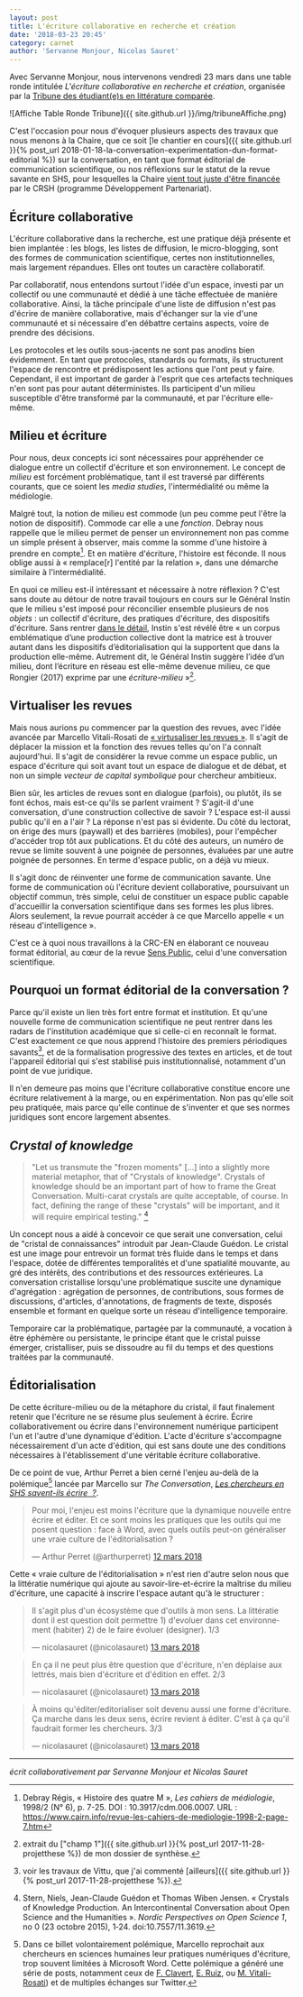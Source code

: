 ```yaml
---
layout: post
title: L'écriture collaborative en recherche et création
date: '2018-03-23 20:45'
category: carnet
author: 'Servanne Monjour, Nicolas Sauret'
---
```


Avec Servanne Monjour, nous intervenons vendredi 23 mars dans une table ronde intitulée _L'écriture collaborative en recherche et création_, organisée par la [Tribune des étudiant(e)s en littérature comparée](https://tribunelittco.wordpress.com/).

![Affiche Table Ronde Tribune]({{ site.github.url }}/img/tribuneAffiche.png)

C'est l'occasion pour nous d'évoquer plusieurs aspects des travaux que nous menons à la Chaire, que ce soit [le chantier en cours]({{ site.github.url }}{% post_url 2018-01-18-la-conversation-experimentation-dun-format-editorial %}) sur la conversation, en tant que format éditorial de communication scientifique, ou nos réflexions sur le statut de la revue savante en SHS, pour lesquelles la Chaire [vient tout juste d'être financée](http://ecrituresnumeriques.ca/fr/Activites/Projets/2018/3/22/Revue-twozero) par le CRSH (programme Développement Partenariat).

## Écriture collaborative

L'écriture collaborative dans la recherche, est une pratique déjà présente et bien implantée&nbsp;: les blogs, les listes de diffusion, le micro-blogging, sont des formes de communication scientifique, certes non institutionnelles, mais largement répandues. Elles ont toutes un caractère collaboratif.

Par collaboratif, nous entendons surtout l'idée d'un espace, investi par un collectif ou une communauté et dédié à une tâche effectuée de manière collaborative.
Ainsi, la tâche principale d'une liste de diffusion n'est pas d'écrire de manière collaborative, mais d'échanger sur la vie d'une communauté et si nécessaire d'en débattre certains aspects, voire de prendre des décisions.

Les protocoles et les outils sous-jacents ne sont pas anodins bien évidemment. En tant que protocoles, standards ou formats, ils structurent l'espace de rencontre et prédisposent les actions que l'ont peut y faire. Cependant, il est important de garder à l'esprit que ces artefacts techniques n'en sont pas pour autant déterministes. Ils participent d'un milieu susceptible d'être transformé par la communauté, et par l'écriture elle-même.

## Milieu et écriture

Pour nous, deux concepts ici sont nécessaires pour appréhender ce dialogue entre un collectif d'écriture et son environnement. Le concept de _milieu_ est forcément problématique, tant il est traversé par différents courants, que ce soient les _media studies_, l'intermédialité ou même la médiologie.

Malgré tout, la notion de milieu est commode (un peu comme peut l'être la notion de dispositif). Commode car elle a une _fonction_. Debray nous rappelle que le milieu permet de penser un environnement non pas comme un simple présent à observer, mais comme la somme d'une histoire à prendre en compte[^debray]. Et en matière d'écriture, l'histoire est féconde. Il nous oblige aussi à «&nbsp;remplace[r] l'entité par la relation&nbsp;», dans une démarche similaire à l'intermédialité.

[^debray]: Debray Régis, «&nbsp;Histoire des quatre M&nbsp;», _Les cahiers de médiologie_, 1998/2 (N° 6), p. 7-25. DOI : 10.3917/cdm.006.0007. URL : https://www.cairn.info/revue-les-cahiers-de-mediologie-1998-2-page-7.htm

En quoi ce milieu est-il intéressant et nécessaire à notre réflexion&nbsp;? C'est sans doute au détour de notre travail toujours en cours sur le Général Instin que le milieu s'est imposé pour réconcilier ensemble plusieurs de nos _objets_&nbsp;: un collectif d'écriture, des pratiques d'écriture, des dispositifs d'écriture. Sans rentrer [dans le détail](http://nicolassauret.net/behindinstin/), Instin s'est révélé être «&nbsp;un corpus emblématique d’une production collective dont la matrice est à trouver autant dans les dispositifs d’éditorialisation qui la supportent que dans la production elle-même. Autrement dit, le Général Instin suggère l’idée d’un milieu, dont l’écriture en réseau est elle-même devenue milieu, ce que Rongier (2017) exprime par une _écriture-milieu_&nbsp;»[^champ1].

## Virtualiser les revues

Mais nous aurions pu commencer par la question des revues, avec l'idée avancée par Marcello Vitali-Rosati de [«&nbsp;virtusaliser les revues&nbsp;»](http://blog.sens-public.org/marcellovitalirosati/quest-ce-quune-revue-scientifique-et-quest-ce-quelle-devrait-etre/). Il s'agit de déplacer la mission et la fonction des revues telles qu'on l'a connaît aujourd'hui. Il s'agit de considérer la revue comme un espace public, un espace d'écriture qui soit avant tout un espace de dialogue et de débat, et non un simple _vecteur de capital symbolique_ pour chercheur ambitieux.

Bien sûr, les articles de revues sont en dialogue (parfois), ou plutôt, ils se font échos, mais est-ce qu'ils se parlent vraiment&nbsp;? S'agit-il d'une conversation, d'une construction collective de savoir&nbsp;? L'espace est-il aussi public qu'il en a l'air&nbsp;? La réponse n'est pas si évidente. Du côté du lectorat, on érige des murs (paywall) et des barrières (mobiles), pour l'empêcher d'accéder trop tôt aux publications. Et du côté des auteurs, un numéro de revue se limite souvent à une poignée de personnes, évaluées par une autre poignée de personnes. En terme d'espace public, on a déjà vu mieux.

Il s'agit donc de réinventer une forme de communication savante. Une forme de communication où l'écriture devient collaborative, poursuivant un objectif commun, très simple, celui de constituer un espace public capable d'accueillir la conversation scientifique dans ses formes les plus libres. Alors seulement, la revue pourrait accéder à ce que Marcello appelle «&nbsp;un réseau d'intelligence&nbsp;».

C'est ce à quoi nous travaillons à la CRC-EN en élaborant ce nouveau format éditorial, au cœur de la revue [Sens Public](http://sens-public.org), celui d'une conversation scientifique.

## Pourquoi un format éditorial de la conversation&nbsp;?

Parce qu'il existe un lien très fort entre format et institution. Et qu'une nouvelle forme de communication scientifique ne peut rentrer dans les radars de l'institution académique que si celle-ci en reconnaît le format. C'est exactement ce que nous apprend l'histoire des premiers périodiques savants[^vittu], et de la formalisation progressive des textes en articles, et de tout l'appareil éditorial qui s'est stabilisé puis institutionnalisé, notamment d'un point de vue juridique.

Il n'en demeure pas moins que l'écriture collaborative constitue encore une écriture relativement à la marge, ou en expérimentation. Non pas qu'elle soit peu pratiquée, mais parce qu'elle continue de s'inventer et que ses normes juridiques sont encore largement absentes.

## _Crystal of knowledge_

> "Let us transmute the "frozen moments" [...] into a slightly more material metaphor, that of "Crystals of knowledge". Crystals of knowledge should be an important part of how to frame the Great Conversation. Multi-carat crystals are quite acceptable, of course. In fact, defining the range of these "crystals" will be important, and it will require empirical testing." [^crystal]

Un concept nous a aidé à concevoir ce que serait une conversation, celui de "cristal de connaissances" introduit par Jean-Claude Guédon. Le cristal est une image pour entrevoir un format très fluide dans le temps et dans l'espace, dotée de différentes temporalités et d'une spatialité mouvante, au gré des intérêts, des contributions et des ressources extérieures. La conversation cristallise lorsqu'une problématique suscite une dynamique d'agrégation&nbsp;: agrégation de personnes, de contributions, sous formes de discussions, d'articles, d'annotations, de fragments de texte, disposés ensemble et formant en quelque sorte un réseau d'intelligence temporaire.

Temporaire car la problématique, partagée par la communauté, a vocation à être éphémère ou persistante, le principe étant que le cristal puisse émerger, cristalliser, puis se dissoudre au fil du temps et des questions traitées par la communauté.

## Éditorialisation

De cette écriture-milieu ou de la métaphore du cristal, il faut finalement retenir que l'écriture ne se résume plus seulement à écrire. Écrire collaborativement ou écrire dans l'environnement numérique participent l'un et l'autre d'une dynamique d'édition. L'acte d'écriture s'accompagne nécessairement d'un acte d'édition, qui est sans doute une des conditions nécessaires à l'établissement d'une véritable écriture collaborative.

De ce point de vue, Arthur Perret a bien cerné l'enjeu au-delà de la polémique[^polemique] lancée par Marcello sur _The Conversation_, [_Les chercheurs en SHS savent-ils écrire &nbsp;?_](https://theconversation.com/les-chercheurs-en-shs-savent-ils-ecrire-93024).

<blockquote class="twitter-tweet" data-lang="fr"><p lang="fr" dir="ltr">Pour moi, l&#39;enjeu est moins l&#39;écriture que la dynamique nouvelle entre écrire et éditer. Et ce sont moins les pratiques que les outils qui me posent question : face à Word, avec quels outils peut-on généraliser une vraie culture de l&#39;éditorialisation ?</p>&mdash; Arthur Perret (@arthurperret) <a href="https://twitter.com/arthurperret/status/973327915592101888?ref_src=twsrc%5Etfw">12 mars 2018</a></blockquote>

Cette «&nbsp;vraie culture de l'éditorialisation&nbsp;» n'est rien d'autre selon nous que la littératie numérique qui ajoute au savoir-lire-et-écrire la maîtrise du milieu d'écriture, une capacité à inscrire l'espace autant qu'à le structurer&nbsp;:

<blockquote class="twitter-tweet" data-lang="fr"><p lang="fr" dir="ltr">Il s&#39;agit plus d&#39;un écosystème que d&#39;outils à mon sens. La littératie dont il est question doit permettre 1) d&#39;evoluer dans cet environnement (habiter) 2) de le faire évoluer (designer). 1/3</p>&mdash; nicolasauret (@nicolasauret) <a href="https://twitter.com/nicolasauret/status/973525569617977346?ref_src=twsrc%5Etfw">13 mars 2018</a></blockquote>

<blockquote class="twitter-tweet" data-lang="fr"><p lang="fr" dir="ltr">En ça il ne peut plus être question que d&#39;écriture, n&#39;en déplaise aux lettrés, mais bien d&#39;écriture et d&#39;édition en effet. 2/3</p>&mdash; nicolasauret (@nicolasauret) <a href="https://twitter.com/nicolasauret/status/973525829513875456?ref_src=twsrc%5Etfw">13 mars 2018</a></blockquote>

<blockquote class="twitter-tweet" data-lang="fr"><p lang="fr" dir="ltr">À moins qu&#39;éditer/editorialiser soit devenu aussi une forme d&#39;écriture. Ça marche dans les deux sens, écrire revient à éditer. C&#39;est à ça qu&#39;il faudrait former les chercheurs. 3/3</p>&mdash; nicolasauret (@nicolasauret) <a href="https://twitter.com/nicolasauret/status/973526390317383680?ref_src=twsrc%5Etfw">13 mars 2018</a></blockquote>

----

_écrit collaborativement par Servanne Monjour et Nicolas Sauret_


[^1]: Debray https://www.cairn.info/revue-les-cahiers-de-mediologie-1998-2-page-7.htm
[^champ1]: extrait du ["champ 1"]({{ site.github.url }}{% post_url 2017-11-28-projetthese %}) de mon dossier de synthèse.
[^polemique]: Dans ce billet volontairement polémique, Marcello reprochait aux chercheurs en sciences humaines leur pratiques numériques d'écriture, trop souvent limitées à Microsoft Word. Cette polémique a généré une série de posts, notamment ceux de [F. Clavert](https://histnum.hypotheses.org/2769), [E. Ruiz](http://www.boiteaoutils.info/2018/03/sspq/), ou [M. Vitali-Rosati](http://blog.sens-public.org/marcellovitalirosati/les-chercheurs-en-shs-savent-ils-ecrire-quelques-reponses-aux-commentaires-des-lecteurs/)) et de multiples échanges sur Twitter.
[^vittu]: voir les travaux de Vittu, que j'ai commenté [ailleurs]({{ site.github.url }}{% post_url 2017-11-28-projetthese %}).
[^crystal]: Stern, Niels, Jean-Claude Guédon et Thomas Wiben Jensen. « Crystals of Knowledge Production. An Intercontinental Conversation about Open Science and the Humanities ». _Nordic Perspectives on Open Science 1_, no 0 (23 octobre 2015), 1‑24. doi:10.7557/11.3619.
